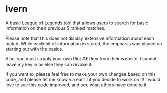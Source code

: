 # Ivern
A basic League of Legends tool that allows users to search for basic information on their previous 5 ranked matches.

Please note that this does not display extensive information about each match. While each bit of information is stored, the emphasis was placed on starting out with the basics.  

Also, you must supply your own Riot API key from their website.  I cannot leave my key in or else they can revoke it.

If you want to, please feel free to make your own changes based on this code, and please let me know via eamil if you decide to work on it! I would love to see this code improved, and see what others have done to it.
